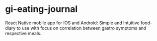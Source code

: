 # gi-eating-journal
React Native mobile app for IOS and Android: Simple and Intuitive food-diary to use with focus on correlation between gastro symptoms and respective meals.
